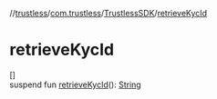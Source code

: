 //[trustless](../../../index.md)/[com.trustless](../index.md)/[TrustlessSDK](index.md)/[retrieveKycId](retrieve-kyc-id.md)

# retrieveKycId

[]\
suspend fun [retrieveKycId](retrieve-kyc-id.md)(): [String](https://kotlinlang.org/api/latest/jvm/stdlib/kotlin/-string/index.html)
